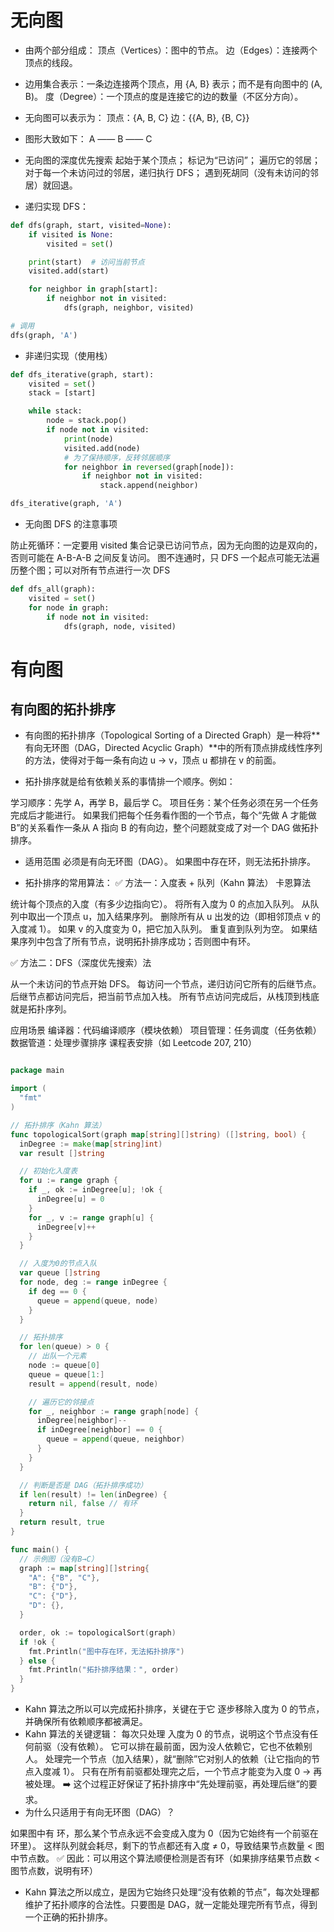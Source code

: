 # 无向图
+ 由两个部分组成：
顶点（Vertices）：图中的节点。
边（Edges）：连接两个顶点的线段。

+ 边用集合表示：一条边连接两个顶点，用 {A, B} 表示；而不是有向图中的 (A, B)。
  度（Degree）：一个顶点的度是连接它的边的数量（不区分方向）。

+ 无向图可以表示为：
  顶点：{A, B, C}
  边：{{A, B}, {B, C}}
+ 图形大致如下：
  A —— B —— C

+ 无向图的深度优先搜索
  起始于某个顶点；
  标记为“已访问”；
  遍历它的邻居；
  对于每一个未访问过的邻居，递归执行 DFS；
  遇到死胡同（没有未访问的邻居）就回退。

+ 递归实现 DFS：
```python
def dfs(graph, start, visited=None):
    if visited is None:
        visited = set()

    print(start)  # 访问当前节点
    visited.add(start)

    for neighbor in graph[start]:
        if neighbor not in visited:
            dfs(graph, neighbor, visited)

# 调用
dfs(graph, 'A')

```
+ 非递归实现（使用栈）
```python
def dfs_iterative(graph, start):
    visited = set()
    stack = [start]

    while stack:
        node = stack.pop()
        if node not in visited:
            print(node)
            visited.add(node)
            # 为了保持顺序，反转邻居顺序
            for neighbor in reversed(graph[node]):
                if neighbor not in visited:
                    stack.append(neighbor)

dfs_iterative(graph, 'A')
```

+ 无向图 DFS 的注意事项

防止死循环：一定要用 visited 集合记录已访问节点，因为无向图的边是双向的，否则可能在 A-B-A-B 之间反复访问。
图不连通时，只 DFS 一个起点可能无法遍历整个图；可以对所有节点进行一次 DFS

```python
def dfs_all(graph):
    visited = set()
    for node in graph:
        if node not in visited:
            dfs(graph, node, visited)
```

# 有向图

## 有向图的拓扑排序

+ 有向图的拓扑排序（Topological Sorting of a Directed Graph）是一种将**有向无环图（DAG，Directed Acyclic Graph）**中的所有顶点排成线性序列的方法，使得对于每一条有向边 u → v，顶点 u 都排在 v 的前面。

+ 拓扑排序就是给有依赖关系的事情排一个顺序。例如：

学习顺序：先学 A，再学 B，最后学 C。
项目任务：某个任务必须在另一个任务完成后才能进行。
如果我们把每个任务看作图的一个节点，每个“先做 A 才能做 B”的关系看作一条从 A 指向 B 的有向边，整个问题就变成了对一个 DAG 做拓扑排序。

+ 适用范围
  必须是有向无环图（DAG）。
  如果图中存在环，则无法拓扑排序。

+ 拓扑排序的常用算法：
  ✅ 方法一：入度表 + 队列（Kahn 算法） 卡恩算法

统计每个顶点的入度（有多少边指向它）。
将所有入度为 0 的点加入队列。
从队列中取出一个顶点 u，加入结果序列。
删除所有从 u 出发的边（即相邻顶点 v 的入度减 1）。
如果 v 的入度变为 0，把它加入队列。
重复直到队列为空。
如果结果序列中包含了所有节点，说明拓扑排序成功；否则图中有环。

✅ 方法二：DFS（深度优先搜索）法

从一个未访问的节点开始 DFS。
每访问一个节点，递归访问它所有的后继节点。
后继节点都访问完后，把当前节点加入栈。
所有节点访问完成后，从栈顶到栈底就是拓扑序列。

应用场景
编译器：代码编译顺序（模块依赖）
项目管理：任务调度（任务依赖）
数据管道：处理步骤排序
课程表安排（如 Leetcode 207, 210）

```go

package main

import (
  "fmt"
)

// 拓扑排序（Kahn 算法）
func topologicalSort(graph map[string][]string) ([]string, bool) {
  inDegree := make(map[string]int)
  var result []string

  // 初始化入度表
  for u := range graph {
    if _, ok := inDegree[u]; !ok {
      inDegree[u] = 0
    }
    for _, v := range graph[u] {
      inDegree[v]++
    }
  }

  // 入度为0的节点入队
  var queue []string
  for node, deg := range inDegree {
    if deg == 0 {
      queue = append(queue, node)
    }
  }

  // 拓扑排序
  for len(queue) > 0 {
    // 出队一个元素
    node := queue[0]
    queue = queue[1:]
    result = append(result, node)

    // 遍历它的邻接点
    for _, neighbor := range graph[node] {
      inDegree[neighbor]--
      if inDegree[neighbor] == 0 {
        queue = append(queue, neighbor)
      }
    }
  }

  // 判断是否是 DAG（拓扑排序成功）
  if len(result) != len(inDegree) {
    return nil, false // 有环
  }
  return result, true
}

func main() {
  // 示例图（没有B→C）
  graph := map[string][]string{
    "A": {"B", "C"},
    "B": {"D"},
    "C": {"D"},
    "D": {},
  }

  order, ok := topologicalSort(graph)
  if !ok {
    fmt.Println("图中存在环，无法拓扑排序")
  } else {
    fmt.Println("拓扑排序结果：", order)
  }
}

```

+ Kahn 算法之所以可以完成拓扑排序，关键在于它 逐步移除入度为 0 的节点，并确保所有依赖顺序都被满足。
+ Kahn 算法的关键逻辑：
  每次只处理 入度为 0 的节点，说明这个节点没有任何前驱（没有依赖）。
  它可以排在最前面，因为没人依赖它，它也不依赖别人。
  处理完一个节点（加入结果），就“删除”它对别人的依赖（让它指向的节点入度减 1）。
  只有在所有前驱都处理完之后，一个节点才能变为入度 0 → 再被处理。
  ➡️ 这个过程正好保证了拓扑排序中“先处理前驱，再处理后继”的要求。
+ 为什么只适用于有向无环图（DAG）？

如果图中有 环，那么某个节点永远不会变成入度为 0（因为它始终有一个前驱在环里）。
这样队列就会耗尽，剩下的节点都还有入度 ≠ 0，导致结果节点数量 < 图中节点数。
✅ 因此：可以用这个算法顺便检测是否有环（如果排序结果节点数 < 图节点数，说明有环）

+ Kahn 算法之所以成立，是因为它始终只处理“没有依赖的节点”，每次处理都维护了拓扑顺序的合法性。只要图是 DAG，就一定能处理完所有节点，得到一个正确的拓扑排序。
